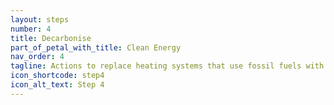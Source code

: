 ```yaml
---
layout: steps
number: 4
title: Decarbonise 
part_of_petal_with_title: Clean Energy
nav_order: 4
tagline: Actions to replace heating systems that use fossil fuels with ones that can use renewable energy sources. 
icon_shortcode: step4
icon_alt_text: Step 4
---
```



